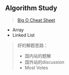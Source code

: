 ## Algorithm Study
> [Big O Cheat Sheet](https://www.bigocheatsheet.com/)

* Array
* Linked List

> 好的解题思路：
> * 国内站的题解
> * 国外站的discussion
> * Most Votes




